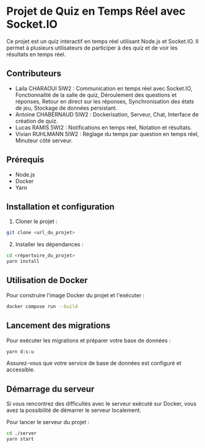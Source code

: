 # Projet de Quiz en Temps Réel avec Socket.IO

Ce projet est un quiz interactif en temps réel utilisant Node.js et Socket.IO. Il permet à plusieurs utilisateurs de participer à des quiz et de voir les résultats en temps réel.

## Contributeurs

- Laila CHARAOUI 5IW2 : Communication en temps réel avec Socket.IO, Fonctionnalité de la salle de quiz, Déroulement des questions et réponses, Retour en direct sur les réponses, Synchronisation des états de jeu, Stockage de données persistant.
- Antoine CHABERNAUD 5IW2 : Dockerisation, Serveur, Chat, Interface de création de quiz.
- Lucas RAMIS 5WI2 : Notifications en temps réel, Notation et résultats.
- Vivian RUHLMANN 5IW2 : Réglage du temps par question en temps réel, Minuteur côté serveur.

## Prérequis

- Node.js
- Docker
- Yarn

## Installation et configuration

1. Cloner le projet :

```bash
git clone <url_du_projet>

```

2. Installer les dépendances :

```bash
cd <répertoire_du_projet>
yarn install

```

## Utilisation de Docker
Pour construire l'image Docker du projet et l'exécuter :

```bash
docker compose run --build
```

## Lancement des migrations
Pour exécuter les migrations et préparer votre base de données :
```bash
yarn d:s:u
```

Assurez-vous que votre service de base de données est configuré et accessible.

## Démarrage du serveur
Si vous rencontrez des difficultés avec le serveur exécuté sur Docker, vous avez la possibilité de démarrer le serveur localement.

Pour lancer le serveur du projet :
```bash
cd ./server
yarn start
```
